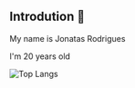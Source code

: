    
## Introdution 👋

My name is Jonatas Rodrigues

I'm 20 years old

![Top Langs](https://readme-status-4dev-31eq01ih4-jonatas00.vercel.app/api/top-langs/?username=Jonatas00&layout=compact&theme=nord)

